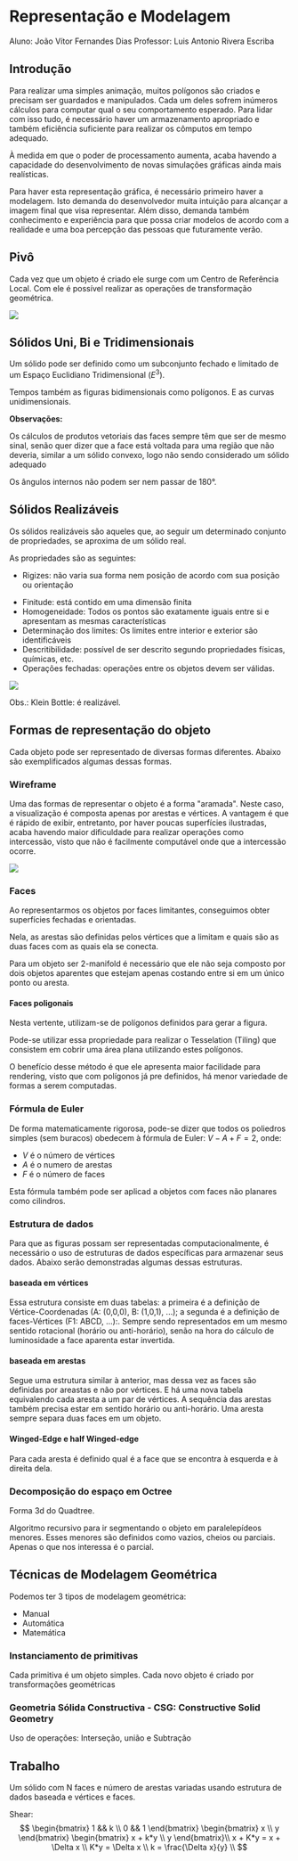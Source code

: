 # Representação e Modelagem

Aluno: João Vítor Fernandes Dias
Professor: Luis Antonio Rivera Escriba

<!--
Já tá semi pronto feito em aula.

Comecei:    15/02/23 -  18h27
Finalizei:  15/02/23 -  ...
Duração:                
-->

## Introdução

Para realizar uma simples animação, muitos polígonos são criados e precisam ser guardados e manipulados. Cada um deles sofrem inúmeros cálculos para computar qual o seu comportamento esperado. Para lidar com isso tudo, é necessário haver um armazenamento apropriado e também eficiência suficiente para realizar os cômputos em tempo adequado.

À medida em que o poder de processamento aumenta, acaba havendo a capacidade do desenvolvimento de novas simulações gráficas ainda mais realísticas.

<!--
[Se vem o urso, sinal de que ele tá sendo perseguido]
-->

Para haver esta representação gráfica, é necessário primeiro haver a modelagem. Isto demanda do desenvolvedor muita intuição para alcançar a imagem final que visa representar. Além disso, demanda também conhecimento e experiência para que possa criar modelos de acordo com a realidade e uma boa percepção das pessoas que futuramente verão.

## Pivô

Cada vez que um objeto é criado ele surge com um Centro de Referência Local. Com ele é possível realizar as operações de transformação geométrica.

<img src="Cap6-images/pivot.gif">

## Sólidos Uni, Bi e Tridimensionais

Um sólido pode ser definido como um subconjunto fechado e limitado de um Espaço Euclidiano Tridimensional ($E^3$).

Tempos também as figuras bidimensionais como polígonos. E as curvas unidimensionais.

**Observações:**

Os cálculos de produtos vetoriais das faces sempre têm que ser de mesmo sinal, senão quer dizer que a face está voltada para uma região que não deveria, similar a um sólido convexo, logo não sendo considerado um sólido adequado

Os ângulos internos não podem ser nem passar de 180°.

## Sólidos Realizáveis

Os sólidos realizáveis são aqueles que, ao seguir um determinado conjunto de propriedades, se aproxima de um sólido real.

As propriedades são as seguintes:

- Rigizes: não varia sua forma nem posição de acordo com sua posição ou orientação
<!-- Um tesseract então não seria rígido? Pois ele em 3D aparenta mudar de posição -->
- Finitude: está contido em uma dimensão finita
- Homogeneidade: Todos os pontos são exatamente iguais entre si e apresentam as mesmas características
- Determinação dos limites: Os limites entre interior e exterior são identificáveis
- Descritibilidade: possível de ser descrito segundo propriedades físicas, químicas, etc.
- Operações fechadas: operações entre os objetos devem ser válidas.

<img src="Cap6-images/klein.gif">

Obs.: Klein Bottle: é realizável.

## Formas de representação do objeto

Cada objeto pode ser representado de diversas formas diferentes. Abaixo são exemplificados algumas dessas formas.

### Wireframe

Uma das formas de representar o objeto é a forma "aramada". Neste caso, a visualização é composta apenas por arestas e vértices.
A vantagem é que é rápido de exibir, entretanto, por haver poucas superfícies ilustradas, acaba havendo maior dificuldade para realizar operações como intercessão, visto que não é facilmente computável onde que a intercessão ocorre.

<img src="Cap6-images/wireframe.gif">

### Faces

Ao representarmos os objetos por faces limitantes, conseguimos obter superfícies fechadas e orientadas.

Nela, as arestas são definidas pelos vértices que a limitam e quais são as duas faces com as quais ela se conecta.

Para um objeto ser 2-manifold é necessário que ele não seja composto por dois objetos aparentes que estejam apenas costando entre si em um único ponto ou aresta.

#### Faces poligonais

Nesta vertente, utilizam-se de polígonos definidos para gerar a figura.

Pode-se utilizar essa propriedade para realizar o Tesselation (Tiling) que consistem em cobrir uma área plana utilizando estes polígonos.

O benefício desse método é que ele apresenta maior facilidade para rendering, visto que com polígonos já pre definidos, há menor variedade de formas a serem computadas.

### Fórmula de Euler

De forma matematicamente rigorosa, pode-se dizer que todos os poliedros simples (sem buracos) obedecem à fórmula de Euler: $V - A + F = 2$, onde:

- $V$ é o número de vértices
- $A$ é o numero de arestas
- $F$ é o número de faces

Esta fórmula também pode ser aplicad a objetos com faces não planares como cilindros.

<!-- Mas e as esferas? 0 - 0 + 1 = 2? -->

### Estrutura de dados

Para que as figuras possam ser representadas computacionalmente, é necessário o uso de estruturas de dados específicas para armazenar seus dados. Abaixo serão demonstradas algumas dessas estruturas.

#### baseada em vértices

Essa estrutura consiste em duas tabelas: a primeira é a definição de Vértice-Coordenadas (A: (0,0,0), B: (1,0,1), ...); a segunda é a definição de faces-Vértices (F1: ABCD, ...):. Sempre sendo representados em um mesmo sentido rotacional (horário ou anti-horário), senão na hora do cálculo de luminosidade a face aparenta estar invertida.

<!-- Adicionar a matriz que exemplifica esses dados? -->
<!-- Pesquisar imagem que represente isso -->

#### baseada em arestas

Segue uma estrutura similar à anterior, mas dessa vez as faces são definidas por areastas e não por vértices. E há uma nova tabela equivalendo cada aresta a um par de vértices. A sequência das arestas também precisa estar em sentido horário ou anti-horário. Uma aresta sempre separa duas faces em um objeto.

#### Winged-Edge e half Winged-edge

Para cada aresta é definido qual é a face que se encontra à esquerda e à direita dela.

### Decomposição do espaço em Octree

Forma 3d do Quadtree.

Algoritmo recursivo para ir segmentando o objeto em paralelepídeos menores. Esses menores são definidos como vazios, cheios ou parciais. Apenas o que nos interessa é o parcial.

## Técnicas de Modelagem Geométrica

Podemos ter 3 tipos de modelagem geométrica:

- Manual
- Automática
- Matemática

### Instanciamento de primitivas

Cada primitiva é um objeto simples. Cada novo objeto é criado por transformações geométricas

### Geometria Sólida Constructiva - CSG: Constructive Solid Geometry

Uso de operações: Interseção, união e Subtração

## Trabalho

Um sólido com N faces e  número de arestas variadas usando estrutura de dados baseada e vértices e faces.

Shear:
$$
  \begin{bmatrix}
    1 && k \\
    0 && 1
  \end{bmatrix}
  \begin{bmatrix}
    x \\ y
  \end{bmatrix}
  \begin{bmatrix}
    x + k*y \\ y
  \end{bmatrix}\\
  x + K*y = x + \Delta x \\
  K*y = \Delta x \\
  k = \frac{\Delta x}{y} \\
$$

<!-- Isso é camisa de maconha -->
